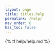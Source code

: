 ```yaml
---
layout: page
title: titles.help
permalink: /help/
nav_order: 6
has_toc: false
---
```


{% tf help/help.md %}